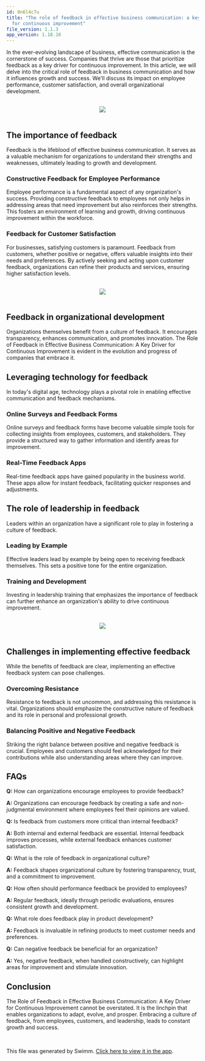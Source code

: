 ```yaml
---
id: 0n6l4c7u
title: "The role of feedback in effective business communication: a key driver
  for continuous improvement"
file_version: 1.1.3
app_version: 1.18.16
---
```


In the ever-evolving landscape of business, effective communication is the cornerstone of success. Companies that thrive are those that prioritize feedback as a key driver for continuous improvement. In this article, we will delve into the critical role of feedback in business communication and how it influences growth and success. We'll discuss its impact on employee performance, customer satisfaction, and overall organizational development.

<br/>

<div align="center"><img src="https://firebasestorage.googleapis.com/v0/b/swimmio-content/o/repositories%2FZ2l0aHViJTNBJTNBcGVhY29jay1ibG9ncyUzQSUzQVBlYWNvY2stSW5kaWE%3D%2F96a33b04-ee9c-460e-bd5b-4907470aa5e7.jpg?alt=media&token=a06b3730-bcfb-4ef8-b20d-19672ac94c8f" style="width:'100%'"/></div>

<br/>

## **The importance of feedback**

Feedback is the lifeblood of effective business communication. It serves as a valuable mechanism for organizations to understand their strengths and weaknesses, ultimately leading to growth and development.

### Constructive Feedback for Employee Performance

Employee performance is a fundamental aspect of any organization's success. Providing constructive feedback to employees not only helps in addressing areas that need improvement but also reinforces their strengths. This fosters an environment of learning and growth, driving continuous improvement within the workforce.

### Feedback for Customer Satisfaction

For businesses, satisfying customers is paramount. Feedback from customers, whether positive or negative, offers valuable insights into their needs and preferences. By actively seeking and acting upon customer feedback, organizations can refine their products and services, ensuring higher satisfaction levels.

<br/>

<div align="center"><img src="https://firebasestorage.googleapis.com/v0/b/swimmio-content/o/repositories%2FZ2l0aHViJTNBJTNBcGVhY29jay1ibG9ncyUzQSUzQVBlYWNvY2stSW5kaWE%3D%2F1e150bfe-528f-49bf-8812-dd76695455cb.png?alt=media&token=9083c894-fcd8-49d4-bd2b-d7d1acf9fa2f" style="width:'100%'"/></div>

<br/>

## **Feedback in organizational development**

Organizations themselves benefit from a culture of feedback. It encourages transparency, enhances communication, and promotes innovation. The Role of Feedback in Effective Business Communication: A Key Driver for Continuous Improvement is evident in the evolution and progress of companies that embrace it.

## **Leveraging technology for feedback**

In today's digital age, technology plays a pivotal role in enabling effective communication and feedback mechanisms.

### Online Surveys and Feedback Forms

Online surveys and feedback forms have become valuable simple tools for collecting insights from employees, customers, and stakeholders. They provide a structured way to gather information and identify areas for improvement.

### Real-Time Feedback Apps

Real-time feedback apps have gained popularity in the business world. These apps allow for instant feedback, facilitating quicker responses and adjustments.

## **The role of leadership in feedback**

Leaders within an organization have a significant role to play in fostering a culture of feedback.

### Leading by Example

Effective leaders lead by example by being open to receiving feedback themselves. This sets a positive tone for the entire organization.

### Training and Development

Investing in leadership training that emphasizes the importance of feedback can further enhance an organization's ability to drive continuous improvement.

<br/>

<div align="center"><img src="https://firebasestorage.googleapis.com/v0/b/swimmio-content/o/repositories%2FZ2l0aHViJTNBJTNBcGVhY29jay1ibG9ncyUzQSUzQVBlYWNvY2stSW5kaWE%3D%2Fb7177e67-5bb6-4ad3-b0c3-b506c6ca9a96.jpg?alt=media&token=28097032-0f29-4dbf-a721-5ef04ad05176" style="width:'100%'"/></div>

<br/>

## **Challenges in implementing effective feedback**

While the benefits of feedback are clear, implementing an effective feedback system can pose challenges.

### Overcoming Resistance

Resistance to feedback is not uncommon, and addressing this resistance is vital. Organizations should emphasize the constructive nature of feedback and its role in personal and professional growth.

### Balancing Positive and Negative Feedback

Striking the right balance between positive and negative feedback is crucial. Employees and customers should feel acknowledged for their contributions while also understanding areas where they can improve.

## **FAQs**

**Q:** How can organizations encourage employees to provide feedback?

**A:** Organizations can encourage feedback by creating a safe and non-judgmental environment where employees feel their opinions are valued.

**Q:** Is feedback from customers more critical than internal feedback?

**A:** Both internal and external feedback are essential. Internal feedback improves processes, while external feedback enhances customer satisfaction.

**Q:** What is the role of feedback in organizational culture?

**A:** Feedback shapes organizational culture by fostering transparency, trust, and a commitment to improvement.

**Q:** How often should performance feedback be provided to employees?

**A:** Regular feedback, ideally through periodic evaluations, ensures consistent growth and development.

**Q:** What role does feedback play in product development?

**A:** Feedback is invaluable in refining products to meet customer needs and preferences.

**Q:** Can negative feedback be beneficial for an organization?

**A:** Yes, negative feedback, when handled constructively, can highlight areas for improvement and stimulate innovation.

## **Conclusion**

The Role of Feedback in Effective Business Communication: A Key Driver for Continuous Improvement cannot be overstated. It is the linchpin that enables organizations to adapt, evolve, and prosper. Embracing a culture of feedback, from employees, customers, and leadership, leads to constant growth and success.<br/>

<br/>

This file was generated by Swimm. [Click here to view it in the app](https://app.swimm.io/repos/Z2l0aHViJTNBJTNBcGVhY29jay1ibG9ncyUzQSUzQVBlYWNvY2stSW5kaWE=/docs/0n6l4c7u).
